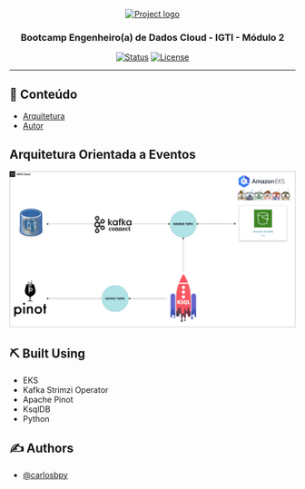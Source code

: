 <p align="center">
  <a href="" rel="noopener">
 <img width=210px height=200px src="https://media-exp1.licdn.com/dms/image/C4D0BAQG7OjFosqn9dA/company-logo_200_200/0/1625776698161?e=2159024400&v=beta&t=1yvuOj8Q0MbxulP1hEfwjY5U55aU8VdBW77FNJISzpI" alt="Project logo"></a>
</p>

<h3 align="center">Bootcamp Engenheiro(a) de Dados Cloud - IGTI - Módulo 2</h3>

<div align="center">

[![Status](https://img.shields.io/badge/status-active-success.svg)]()
[![License](https://img.shields.io/badge/license-MIT-blue.svg)](/LICENSE)

</div>

---

## 📝 Conteúdo

- [Arquitetura](#architeture)
- [Autor](#authors)

## Arquitetura Orientada a Eventos <a name = "about"></a>



![k8s](img/Arquitetura-Igti.png)


## ⛏️ Built Using <a name = "built_using"></a>

- EKS
- Kafka Strimzi Operator
- Apache Pinot
- KsqlDB
- Python 

## ✍️ Authors <a name = "authors"></a>

- [@carlosbpy](https://github.com/carlosbpy)